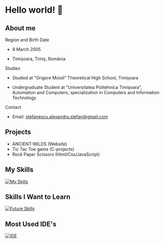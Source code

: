 # Hello world! 👋
## About me
Region and Birth Date
* 8 March 2005

* Timișoara, Timiș, România

Studies
* Studied at "Grigore Moisil" Theoretical High School, Timișoara

* Undergraduate Student at "Universitatea Politehnica Timișoara", Automation and Computers, specialization in Computers and Information Technology

Contact
* Email: stefanescu.alexandru.stefan@gmail.com

## Projects
* ANCIENT-WILDS (Website)
* Tic Tac Toe game (C-projects)
* Rock Paper Scissors (Html/Css/JavaScript)
## My Skills
[![My Skills](https://skillicons.dev/icons?i=c,cpp,py,html,css&theme=dark)](https://skillicons.dev)
## Skills I Want to Learn
[![Future Skills](https://skillicons.dev/icons?i=react,java,js,git,mysql&theme=dark)](https://skillicons.dev)
## Most Used IDE's
[![IDE](https://skillicons.dev/icons?i=emacs,vscode,pycharm&theme=dark)](https://skillicons.dev)
<!--
**Alexandru005/Alexandru005** is a ✨ _special_ ✨ repository because its `README.md` (this file) appears on your GitHub profile.

Here are some ideas to get you started:

- 🔭 I’m currently working on ...
- 🌱 I’m currently learning ...
- 👯 I’m looking to collaborate on ...
- 🤔 I’m looking for help with ...
- 💬 Ask me about ...
- 📫 How to reach me: ...
- 😄 Pronouns: ...
- ⚡ Fun fact: ...
-->
